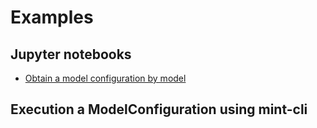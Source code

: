 # Examples

## Jupyter notebooks

- [Obtain a model configuration by model](https://github.com/mintproject/MINT_USERGUIDE/blob/master/docs/notebooks/modelcatalog/Obtain%20a%20model%20configuration%20by%20model.ipynb)


## Execution a ModelConfiguration using mint-cli